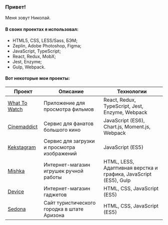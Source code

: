 ### Привет!

Меня зовут Николай.  

#### В своих проектах я использовал:

* HTML5, CSS, LESS/Sass, БЭМ;
* Zeplin, Adobe Photoshop, Figma;
* JavaScript, TypeScript;
* React, Redux, MobX;
* Jest, Enzyme;
* Gulp, Webpack.

#### Вот некоторые мои проекты:

Проект | Описание | Технологии
------ | -------- | ----------
[What To Watch](https://github.com/nikolay-komarov/26632-what-to-watch-4) | Приложение для просмотра фильмов | React, Redux, TypeScript, Jest, Enzyme, Webpack
[Cinemaddict](https://github.com/nikolay-komarov/26632-cinemaddict-10) | Сервис для фанатов большого кино | JavaScript (ES6), Chart.js, Moment.js, Webpack
[Kekstagram](https://github.com/nikolay-komarov/26632-kekstagram-18) | Сервис для загрузки и просмотра изображений | JavaScript (ES5)
[Mishka](https://github.com/nikolay-komarov/26632-mishka-17) | Интернет-магазин игрушек ручной работы | HTML, LESS, Адаптивная верстка и графика, JavaScript (ES5), Gulp
[Device](https://github.com/nikolay-komarov/26632-device-25) | Интернет-магазин гаджетов | HTML, CSS, JavaScript (ES5)
[Sedona](https://github.com/nikolay-komarov/26632-sedona-25) | Сайт туристического городка в штате Аризона | HTML, CSS, JavaScript (ES5)
